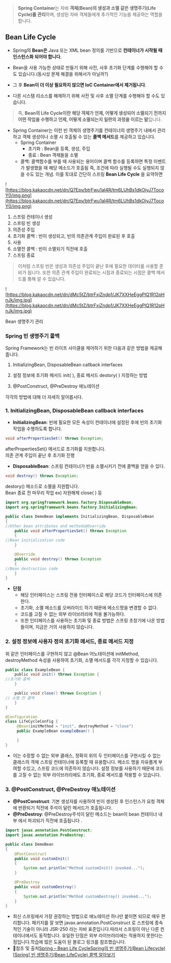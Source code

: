 > **Spring Container**는 자바 **객체(Bean)의 생성과 소멸 같은 생명주기(Life Cycle)를 관리**하며, 생성된 자바 객체들에게 추가적인 기능을 제공하는 역할을 합니다.
> 

## **Bean Life Cycle**

- Spring의 **Bean은** Java 또는 XML bean 정의를 기반으로 **컨테이너가 시작될 때 인스턴스화 되어야 합니다.**
- Bean을 사용 가능한 상태로 만들기 위해 사전, 사후 초기화 단계를 수행해야 할 수도 있습니다.(동시성 문제 해결을 위해서가 아닐까?)

- 그 후 **Bean이 더 이상 필요하지 않으면 IoC Container에서 제거됩니다**.

- 다른 시스템 리소스를 해제하기 위해 사전 및 사후 소멸 단계를 수행해야 할 수도 있습니다.

> 즉, **Bean의 Life Cycle이란** **해당 객체가 언제, 어떻게 생성되어 소멸되기 전까지 어떤 작업을 수행하고 언제, 어떻게 소멸되는지 일련의 과정을 이르는 말**입니다.
> 
- Spring Container는 이런 빈 객체의 생명주기를 컨테이너의 생명주기 내에서 관리하고 객체 생성이나 소멸 시 호출될 수 있는 **콜백 메서드**를 제공하고 있습니다.
    - Spring Container  
      - 초기화 : Bean을 등록, 생성, 주입       
      - 종료 : Bean 객체들을 소멸
    - 콜백: 콜백함수를 부를 때 사용되는 용어이며 콜백 함수를 등록하면 특정 이벤트가 발생했을 때 해당 메소드가 호출됨
    즉, 조건에 따라 실행될 수도 실행되지 않을 수도 있는 개념.
    이를 토대로 간단히 스프링 **Bean Life Cycle** 을 요약하면

![https://blog.kakaocdn.net/dn/Q7Epv/btrFwu1aI4R/tm6LUhBs1dkOiyJ7TocoY0/img.png](https://blog.kakaocdn.net/dn/Q7Epv/btrFwu1aI4R/tm6LUhBs1dkOiyJ7TocoY0/img.png)

1. 스프링 컨테이너 생성
2. 스프링 빈 생성
3. 의존성 주입
4. 초기화 콜백 : 빈이 생성되고, 빈의 의존관계 주입이 완료된 후 호출
5. 사용
6. 소멸전 콜백 : 빈이 소멸되기 직전에 호출
7. 스프링 종료

> 이처럼 스프링 빈은 생성과 의존성 주입이 끝난 후에 필요한 데이터를 사용할 준비가 됩니다. 
또한 의존 관계 주입이 완료되는 시점과 종료되는 시점은 콜백 메서드를 통해 알 수 있습니다.
> 

![https://blog.kakaocdn.net/dn/dMc5tZ/btrFxjZndp1/JK7XXHeEggPlQ1R12pHnJk/img.jpg](https://blog.kakaocdn.net/dn/dMc5tZ/btrFxjZndp1/JK7XXHeEggPlQ1R12pHnJk/img.jpg)

Bean 생명주기 관리

### **Spring 빈 생명주기 콜백**

Spring Framework는 빈 라이프 사이클을 제어하기 위한 다음과 같은 방법을 제공해줍니다.

1. InitializingBean, DisposableBean callback interfaces

2. 설정 정보에 초기화 메서드 init( ), 종료 메서드 destory( ) 지정하는 방법

3. @PostConstruct, @PreDestroy 애노테이션    
   
각각의 방법에 대해 더 자세히 알아봅시다.

### **1. InitializingBean, DisposableBean callback interfaces**

- **InitializingBean**: 빈에 필요한 모든 속성이 컨테이너에 설정된 후에 빈의 초기화 작업을 수행하도록 합니다.

```java
void afterPropertiesSet() throws Exception;
```

 afterPropertiesSet() 메서드로 초기화를 지원합니다.   
 의존 관계 주입이 끝난 후 초기화 진행   

- **DisposableBean**: 스프링 컨테이너가 빈을 소멸시키기 전에 콜백을 얻을 수 있다.

```java
void destroy() throws Exception;
```

destory() 메소드로 소멸을 지원합니다.   
Bean 종료 전 마무리 작업 ex) 자원해제 close( ) 등

```java
import org.springframework.beans.factory.DisposableBean;
import org.springframework.beans.factory.InitializingBean;

public class DemoBean implements InitializingBean, DisposableBean
{
//Other bean attributes and methods@Override
	public void afterPropertiesSet() throws Exception
	{
//Bean initialization code
	}

	@Override
	public void destroy() throws Exception
	{
//Bean destruction code
	}
}
```

- **단점**   
    - 해당 인터페이스는 스프링 전용 인터페이스로 해당 코드가 인터페이스에 의존한다.    
    - 초기화, 소멸 메소드를 오버라이드 하기 때문에 메소드명을 변경할 수 없다.   
    - 코드를 고칠 수 없는 외부 라이브러리에 적용 불가능하다.   
    - 또한 인터페이스를 사용하는 초기화 및 종료 방법은 스프링 초창기에 나온 방법들이며, 지금은 거의 사용하지 않습니다.

### **2. 설정 정보에 사용자 정의 초기화 메서드, 종료 메서드 지정**

위 같은 인터페이스를 구현하지 않고 @Bean 어노테이션에 initMethod, destroyMethod 속성을 사용하여 초기화, 소멸 메서드를 각각 지정할 수 있습니다.

```java
public class ExampleBean {
    public void init() throws Exception {
//초기화 콜백
    }

    public void close() throws Exception {
// 소멸 전 콜백
    }
}

@Configuration
class LifeCycleConfig {
	 @Bean(initMethod = "init", destroyMethod = "close")
     public ExampleBean exampleBean() {

     }
}
```

- 이는 수정할 수 없는 외부 클래스, 정확히 위의 두 인터페이스를 구현시킬 수 없는 클래스의 객체 스프링 컨테이너에 등록할 때 유용합니다. 메소드 명을 자유롭게 부여할 수있고, 스프링 코드에 의존하지 않습니다.
설정 정보를 사용하기 때문에 코드를 고칠 수 없는 외부 라이브러리에도 초기화, 종료 메서드를 적용할 수 있습니다.

### **3. @PostConstruct, @PreDestroy 애노테이션**

- **@PostConstruct**: 기본 생성자를 사용하여 빈이 생성된 후 인스턴스가 요청 객체에 반환되기 직전에 주석이 달린 메서드가 호출됩니다.
- **@PreDestroy**: @PreDestroy주석이 달린 메소드는 bean이 bean 컨테이너 내부 에서 파괴되기 직전에 호출됩니다 .

```java
import javax.annotation.PostConstruct;
import javax.annotation.PreDestroy;

public class DemoBean
{
	@PostConstruct
	public void customInit()
	{
		System.out.println("Method customInit() invoked...");
	}

	@PreDestroy
	public void customDestroy()
	{
		System.out.println("Method customDestroy() invoked...");
	}
}
```

- 최신 스프링에서 가장 권장하는 방법으로 애노테이션 하나만 붙이면 되므로 매우 편리합니다. 패키지를 잘 보면 javax.annotation.PostConstruct 로 스프링에 종속적인 기술이 아니라 JSR-250 라는 자바 표준입니다.따라서 스프링이 아닌 다른 컨테이너에서도 동작합니다. 유일한 단점은 외부 라이브러리에는 적용하지 못한다는 점입니다.학습에 많은 도움이 된 블로그 링크를 참조했습니다.
- 🙂참조 및 출처[Spring – Bean Life Cycle](https://howtodoinjava.com/spring-core/spring-bean-life-cycle/)[Spring의 빈 생명주기(Bean Lifecycle)](https://haruhiism.tistory.com/186)[[Spring] 빈 생명주기(Bean LifeCycle) 콜백 알아보기](https://dev-coco.tistory.com/170)
